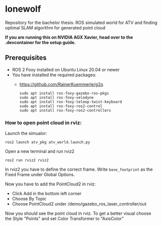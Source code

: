 # lonewolf
Repository for the bachelor thesis: ROS simulated world for ATV and finding optimal SLAM algorithm for generated point cloud

**If you are running this on NVIDIA AGX Xavier, head over to the .devcontainer for the setup guide.**

## Prerequisites
- ROS 2 Foxy installed on Ubuntu Linux 20.04 or newer
- You have installed the required packages: 
  - https://github.com/RainerKuemmerle/g2o
 
    ```
    sudo apt install ros-foxy-gazebo-ros-pkgs
    sudo apt install ros-foxy-velodyne 
    sudo apt install ros-foxy-teleop-twist-keyboard
    sudo apt install ros-foxy-ros2-control
    sudo apt install ros-foxy-ros2-controllers
    ```

### How to open point cloud in rviz: 
Launch the simualor:
```
ros2 launch atv_pkg atv_world.launch.py
```
Open a new terminal and run rviz2 

```
ros2 run rviz2 rviz2 
```

In rviz2 you have to define the correct frame. Write `base_footprint` as the Fixed Frame under Global Options. 

Now you have to add the PointCloud2 in rviz: 
- Click Add in the bottom left corner 
- Choose By Topic 
- Choose PointCloud2 under /demo/gazebo_ros_laser_controller/out 

Now you should see the point cloud in rviz. To get a better visual choose the Style "Points" and set Color Transformer to "AxisColor"



